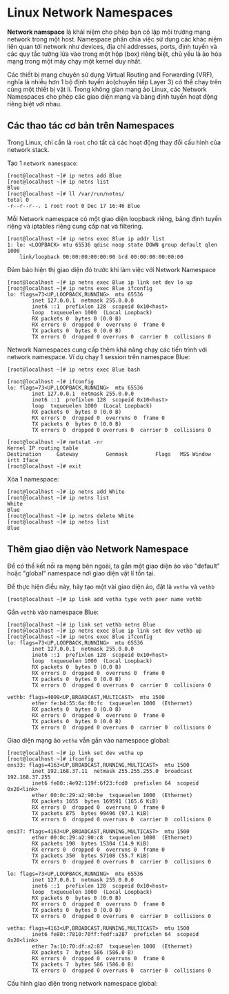 # Linux Network Namespaces

**Network namspace** là khái niệm cho phép bạn cô lập môi trường mạng network trong một host. Namespace phân chia việc sử dụng các khác niệm liên quan tới network như devices, địa chỉ addresses, ports, định tuyến và các quy tắc tường lửa vào trong một hộp (box) riêng biệt, chủ yếu là ảo hóa mạng trong một máy chạy một kernel duy nhất.

Các thiết bị mạng chuyên sử dụng Virtual Routing and Forwarding (VRF), nghĩa là nhiều hơn 1 bộ định tuyến ảo(chuyển tiếp Layer 3) có thể chạy trên cùng một thiết bị vật lí. Trong không gian mạng ảo Linux, các Network Namespaces cho phép các giao diện mạng và bảng định tuyến hoạt động riêng biệt với nhau.

## Các thao tác cơ bản trên Namespaces
Trong Linux, chỉ cần là `root` cho tất cả các hoạt động thay đổi cấu hình của network stack.

Tạo 1 `network namespace`:
```
[root@localhost ~]# ip netns add Blue
[root@localhost ~]# ip netns list
Blue
[root@localhost ~]# ll /var/run/netns/
total 0
-r--r--r--. 1 root root 0 Dec 17 16:46 Blue
```

Mỗi Network namespace có một giao diện loopback riêng, bảng định tuyến riêng và iptables riêng cung cấp nat và filtering.
```
[root@localhost ~]# ip netns exec Blue ip addr list
1: lo: <LOOPBACK> mtu 65536 qdisc noop state DOWN group default qlen 1000
    link/loopback 00:00:00:00:00:00 brd 00:00:00:00:00:00
```

Đảm bảo hiện thị giao diện đó trước khi làm việc với Network Namespace
```
[root@localhost ~]# ip netns exec Blue ip link set dev lo up
[root@localhost ~]# ip netns exec Blue ifconfig
lo: flags=73<UP,LOOPBACK,RUNNING>  mtu 65536
        inet 127.0.0.1  netmask 255.0.0.0
        inet6 ::1  prefixlen 128  scopeid 0x10<host>
        loop  txqueuelen 1000  (Local Loopback)
        RX packets 0  bytes 0 (0.0 B)
        RX errors 0  dropped 0  overruns 0  frame 0
        TX packets 0  bytes 0 (0.0 B)
        TX errors 0  dropped 0 overruns 0  carrier 0  collisions 0
```

Network Namespaces cung cấp thêm khả năng chạy các tiến trình với network namespace.
Ví dụ chạy 1 session trên namespace Blue:
```
[root@localhost ~]# ip netns exec Blue bash

[root@localhost ~]# ifconfig
lo: flags=73<UP,LOOPBACK,RUNNING>  mtu 65536
        inet 127.0.0.1  netmask 255.0.0.0
        inet6 ::1  prefixlen 128  scopeid 0x10<host>
        loop  txqueuelen 1000  (Local Loopback)
        RX packets 0  bytes 0 (0.0 B)
        RX errors 0  dropped 0  overruns 0  frame 0
        TX packets 0  bytes 0 (0.0 B)
        TX errors 0  dropped 0 overruns 0  carrier 0  collisions 0

[root@localhost ~]# netstat -nr
Kernel IP routing table
Destination     Gateway         Genmask         Flags   MSS Window  irtt Iface
[root@localhost ~]# exit
```

Xóa 1 namespace:
```
[root@localhost ~]# ip netns add White
[root@localhost ~]# ip netns list
White
Blue
[root@localhost ~]# ip netns delete White
[root@localhost ~]# ip netns list
Blue
```

## Thêm giao diện vào Network Namespace
Để có thể kết nối ra mạng bên ngoài, ta gắn một giao diện ảo vào "default" hoặc "global" namespace nơi giao diện vật lí tồn tại.

Để thực hiện điều này, hãy tạo một vài giao diện ảo, đặt là `vetha` và `vethb`
```
[root@localhost ~]# ip link add vetha type veth peer name vethb
```

Gắn `vethb` vào namespace Blue:
```
[root@localhost ~]# ip link set vethb netns Blue
[root@localhost ~]# ip netns exec Blue ip link set dev vethb up
[root@localhost ~]# ip netns exec Blue ifconfig
lo: flags=73<UP,LOOPBACK,RUNNING>  mtu 65536
        inet 127.0.0.1  netmask 255.0.0.0
        inet6 ::1  prefixlen 128  scopeid 0x10<host>
        loop  txqueuelen 1000  (Local Loopback)
        RX packets 0  bytes 0 (0.0 B)
        RX errors 0  dropped 0  overruns 0  frame 0
        TX packets 0  bytes 0 (0.0 B)
        TX errors 0  dropped 0 overruns 0  carrier 0  collisions 0

vethb: flags=4099<UP,BROADCAST,MULTICAST>  mtu 1500
        ether fe:b4:55:6a:f0:fc  txqueuelen 1000  (Ethernet)
        RX packets 0  bytes 0 (0.0 B)
        RX errors 0  dropped 0  overruns 0  frame 0
        TX packets 0  bytes 0 (0.0 B)
        TX errors 0  dropped 0 overruns 0  carrier 0  collisions 0
```

Giao diện mạng ảo `vetha` vẫn gắn vào namespace global:
```
[root@localhost ~]# ip link set dev vetha up
[root@localhost ~]# ifconfig
ens33: flags=4163<UP,BROADCAST,RUNNING,MULTICAST>  mtu 1500
        inet 192.168.37.11  netmask 255.255.255.0  broadcast 192.168.37.255
        inet6 fe80::4e92:119f:6f23:fcd0  prefixlen 64  scopeid 0x20<link>
        ether 00:0c:29:a2:90:be  txqueuelen 1000  (Ethernet)
        RX packets 1655  bytes 169591 (165.6 KiB)
        RX errors 0  dropped 0  overruns 0  frame 0
        TX packets 875  bytes 99496 (97.1 KiB)
        TX errors 0  dropped 0 overruns 0  carrier 0  collisions 0

ens37: flags=4163<UP,BROADCAST,RUNNING,MULTICAST>  mtu 1500
        ether 00:0c:29:a2:90:c8  txqueuelen 1000  (Ethernet)
        RX packets 190  bytes 15304 (14.9 KiB)
        RX errors 0  dropped 0  overruns 0  frame 0
        TX packets 350  bytes 57108 (55.7 KiB)
        TX errors 0  dropped 0 overruns 0  carrier 0  collisions 0

lo: flags=73<UP,LOOPBACK,RUNNING>  mtu 65536
        inet 127.0.0.1  netmask 255.0.0.0
        inet6 ::1  prefixlen 128  scopeid 0x10<host>
        loop  txqueuelen 1000  (Local Loopback)
        RX packets 0  bytes 0 (0.0 B)
        RX errors 0  dropped 0  overruns 0  frame 0
        TX packets 0  bytes 0 (0.0 B)
        TX errors 0  dropped 0 overruns 0  carrier 0  collisions 0

vetha: flags=4163<UP,BROADCAST,RUNNING,MULTICAST>  mtu 1500
        inet6 fe80::7810:70ff:fedf:a287  prefixlen 64  scopeid 0x20<link>
        ether 7a:10:70:df:a2:87  txqueuelen 1000  (Ethernet)
        RX packets 7  bytes 586 (586.0 B)
        RX errors 0  dropped 0  overruns 0  frame 0
        TX packets 7  bytes 586 (586.0 B)
        TX errors 0  dropped 0 overruns 0  carrier 0  collisions 0
```

Cấu hình giao diện trong network namespace global:
